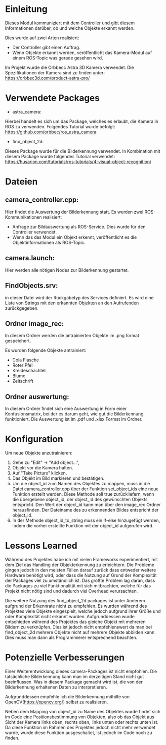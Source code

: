 # Einleitung

Dieses Modul kommuniziert mit dem Controller und gibt diesem Informationen darüber, ob und welche Objekte erkannt werden.

Dies wurde auf zwei Arten realisiert:
- Der Controller gibt einen Auftrag.
- Wenn Objekte erkannt werden, veröffentlicht das Kamera-Modul auf einem ROS-Topic was gerade gesehen wird.


Im Projekt wurde die Orbbecc Astra 3D Kamera verwendet.
Die Spezifikationen der Kamera sind zu finden unter: https://orbbec3d.com/product-astra-pro/


# Verwendete Packages

- astra_camera:

Hierbei handelt es sich um das Package, welches es erlaubt, die Kamera in ROS zu verwenden.
Folgendes Tutorial wurde befolgt: https://github.com/orbbec/ros_astra_camera

- find_object_2d:

Dieses Package wurde für die Bilderkennung verwendet. In Kombination mit diesem Package wurde folgendes Tutorial verwendet:
https://husarion.com/tutorials/ros-tutorials/4-visual-object-recognition/

# Dateien

## camera_controller.cpp:

Hier findet die Auswertung der Bilderkennung statt. Es wurden zwei ROS-Kommunikationen realisiert:
  - Anfrage zur Bildauswertung als ROS-Service. Dies wurde für den Controller verwendet.
  - Wenn das das Modul ein Objekt erkennt, veröffentlicht es die Objektinformationen als ROS-Topic.
  
## camera.launch:

Hier werden alle nötigen Nodes zur Bilderkennung gestartet.

## FindObjects.srv:

in dieser Datei wird der Rückgabetyp des Services definiert. 
Es wird eine Liste von Strings mit den erkannten Objekten an den Aufrufenden zurückgegeben.

## Ordner image_rec:

In diesem Ordner werden die antrainierten Objekte im .png format gespeichert.

Es wurden folgende Objekte antrainiert:

- Cola Flasche
- Roter Pfeil
- Kreideschachtel
- Blume
- Zeitschrift


## Ordner auswertung:

In diesem Ordner findet sich eine Auswertung in Form einer Konfusionsmatrix, bei der es darum geht, wie gut die Bilderkennung funktioniert. Die Auswertung ist im .pdf und .xlsx Format im Ordner.

# Konfiguration

Um neue Objekte anzutrainieren:

1. Gehe zu "Edit" -> "Add object...",
2. Objekt vor die Kamera halten.
3. Auf "Take Picture" klicken.
4. Das Objekt im Bild markieren und bestätigen.
5. Um die object_id zum Namen des Objektes zu mappen, muss in die Datei camera_controller.cpp über der Funktion set_object_ids eine neue Funktion erstellt werden. Diese Methode soll true zurückliefern, wenn die übergebene object_id, der object_id des gewünschten Objekts entspricht.
Den Wert der object_id kann man über den image_rec Ordner herausfinden. Der Dateiname des zu erkennenden Bildes entspricht der object_id. 
6. In der Methode object_id_to_string muss ein if-else hinzugefügt werden, indem die vorher erstellte Funktion mit der object_id aufgerufen wird.

# Lessons Learned

Während des Projektes habe ich mit vielen Frameworks experimentiert, mit dem Ziel das Handling der Objekterkennung zu erleichtern.
Die Probleme gingen jedoch in den meisten Fällen darauf zurück dass entweder weitere Hardware benötigt wird, oder dass die Nutzung auf Grund der Komplexität der Packages viel zu umständlich ist.
Das größte Problem lag daran, dass die Packages zu viel Funktionalität mit sich mitbrachten, welche für das Projekt nicht nötig sind und dadurch viel Overhead verursachten.

Die weitere Nutzung des find_object_2d packages ist unter Anderem aufgrund der Erkennrate nicht zu empfehlen. Es wurden während des Projektes viele Objekte eingespielt, welche jedoch aufgrund ihrer Größe und oder Komplexität nicht erkannt wurden. Aufgrunddessen wurde entschieden während des Projektes das gleiche Objekt mit mehreren Bildern zu verknüpfen. Dies ist jedoch nicht empfehlenswert da man bei find_object_2d mehrere Objekte nicht auf mehrere Objekte abbilden kann. Dies muss man dann als Programmierer entsprechend beachten.

# Potenzielle Verbesserungen

Einer Weiterentwicklung dieses camera-Packages ist nicht empfohlen. Die tatsächliche Bilderkennung kann man im derzeitigen Stand nicht gut beeinflussen. Was in diesem Package gemacht wird ist, die von der Bilderkennung erhaltenen Daten zu interpretieren.

Aufgrunddessen empfehle ich die Bilderkennung mithilfe von OpenCV(https://opencv.org/) selbst zu realisieren.

Neben dem Mapping von object_id zu Name des Objektes wurde findet sich im Code eine Positionsbestimmung von Objekten, also ob das Objekt aus Sicht der Kamera links oben, rechts oben, links unten oder rechts unten ist. Da diese Funktion im Rahmen des Projektes jedoch nicht mehr verwendet wurde, wurde diese Funktion ausgeschaltet, ist jedoch im Code noch zu finden. 


